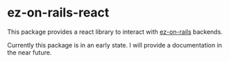 # ez-on-rails-react
This package provides a react library to interact with [ez-on-rails](https://github.com/D4uS1/ez-on-rails) backends.

Currently this package is in an early state. I will provide a documentation in the near future.

